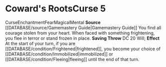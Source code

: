 ﻿---
element: null
id: '18'
level: '5'
name: Coward's Roots
rarity: Common
rus_type_level: null
saving_throw: DC 20 Will
school: Enchantment
source: '[[DATABASE/source/Gamemastery Guide|Gamemastery Guide]]'
trait:
- '[[DATABASE/trait/Curse|Curse]]'
- '[[DATABASE/trait/Enchantment|Enchantment]]'
- '[[DATABASE/trait/Fear|Fear]]'
- '[[DATABASE/trait/Magical|Magical]]'
- '[[DATABASE/trait/Mental|Mental]]'
type: Curse
usage: null

---
# Coward's Roots<span class="item-type">Curse 5</span>

<span class="item-trait">Curse</span><span class="item-trait">Enchantment</span><span class="item-trait">Fear</span><span class="item-trait">Magical</span><span class="item-trait">Mental</span>
**Source** [[DATABASE/source/Gamemastery Guide|Gamemastery Guide]]
You find all courage stolen from your heart. When faced with something frightening, you flee in terror or stand frozen in place.
**Saving Throw** DC 20 Will; **Effect** At the start of your turn, if you are [[DATABASE/condition/Frightened|frightened]], you become your choice of [[DATABASE/condition/Immobilized|immobilized]] or [[DATABASE/condition/Fleeing|fleeing]] until the end of that turn.
